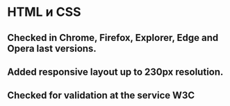 # HTML и CSS

## Checked in Chrome, Firefox, Explorer, Edge and Opera last versions.

## Added responsive layout up to 230px resolution.

## Checked for validation at the service W3C

